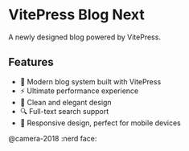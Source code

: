 # VitePress Blog Next

A newly designed blog powered by VitePress.

## Features

- 📝 Modern blog system built with VitePress
- ⚡️ Ultimate performance experience
- 🎨 Clean and elegant design
- 🔍 Full-text search support
- 📱 Responsive design, perfect for mobile devices

@camera-2018 :nerd face:
